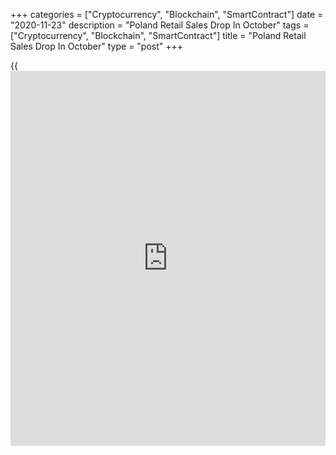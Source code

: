 +++
categories = ["Cryptocurrency", "Blockchain", "SmartContract"]
date = "2020-11-23"
description = "Poland Retail Sales Drop In October"
tags = ["Cryptocurrency", "Blockchain", "SmartContract"]
title = "Poland Retail Sales Drop In October"
type = "post"
+++

{{<iframe id="large-banner" src="https://www.bounty.group/#slide=3.0" width="100%" height="600" scrolling="no" style="border: 0px solid rgb(216, 221, 230); border-radius: 3px;">}}

Poland's retail sales dropped in October, figures from Statistics Poland
showed on Friday.

Retail sales fell 2.3 percent year-on-year in October, after a 4.6
percent growth in the same month last year.

Sales of solid, liquid and gaseous fuels declined 13.4 percent yearly in
October. Sales of textiles, clothing and footwear, and motor vehicles,
motorcycles, parts decreased by 9.7 percent and 8.0 percent,
respectively.

Sales of [news](https://www.letsplayfx.com/blog/forex-news-website/)papers, books, other sale in specialized stores fell 3.7
percent and those of food, beverages and tobacco products declined 2.0
percent.

On a monthly basis, retail sales fell 2.1 percent in October.

At current prices, retail sales grew 2.1 percent annually in October.
Economists had expected a 0.3 percent fall.

In the January to October period, retail sales decreased 3.0 percent
from a year ago.

For comments and feedback [contact](https://www.playgroundfx.com/contact/): editorial@rtt[news](https://www.letsplayfx.com/blog/forex-news-website/).com

[Economic News][1]

 **What parts of the world are seeing the best (and worst) economic
performances lately? Click[here][2] to check out our [Econ Scorecard][2]
and find out! See up-to-the-moment [ranking](https://www.playgroundfx.com/blog/crypto-exchange-ranking/)s for the best and worst
performers in [GDP][3], [unemployment rate][4], [inflation][5] and much
more.**

   1. www.rtt[news](https://www.letsplayfx.com/blog/forex-news-website/).com/Content/EconomicNews.aspx
   2. www.rtt[news](https://www.letsplayfx.com/blog/forex-news-website/).com/economic-scorecard/world-rank/PPI/highest-performance.aspx
   3. www.rtt[news](https://www.letsplayfx.com/blog/forex-news-website/).com/economic-scorecard/world-rank/GDP/highest-performance.aspx
   4. www.rtt[news](https://www.letsplayfx.com/blog/forex-news-website/).com/economic-scorecard/world-rank/unemployment-rate/lowest-performance.aspx
   5. www.rtt[news](https://www.letsplayfx.com/blog/forex-news-website/).com/economic-scorecard/world-rank/CPI/highest-performance.aspx